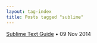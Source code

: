 ```yaml
---
layout: tag-index
title: Posts tagged "sublime"
---
```

<dl>
  <dt>
    <a href="/2014/11/09/sublime-text-guide/">Sublime Text Guide</a>
    <span class="post-date">&bull; 09 Nov 2014</span>
  </dt>
